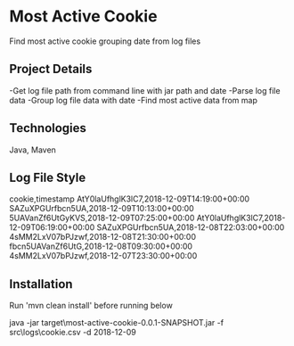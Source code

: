 # Most Active Cookie

Find most active cookie grouping date from log files


## Project Details

-Get log file path from command line with jar path and date
-Parse log file data
-Group log file data with date
-Find most active data from map

## Technologies

Java, Maven

## Log File Style

cookie,timestamp
AtY0laUfhglK3lC7,2018-12-09T14:19:00+00:00
SAZuXPGUrfbcn5UA,2018-12-09T10:13:00+00:00
5UAVanZf6UtGyKVS,2018-12-09T07:25:00+00:00
AtY0laUfhglK3lC7,2018-12-09T06:19:00+00:00
SAZuXPGUrfbcn5UA,2018-12-08T22:03:00+00:00
4sMM2LxV07bPJzwf,2018-12-08T21:30:00+00:00
fbcn5UAVanZf6UtG,2018-12-08T09:30:00+00:00
4sMM2LxV07bPJzwf,2018-12-07T23:30:00+00:00

## Installation

Run 'mvn clean install'  before running below

java -jar target\most-active-cookie-0.0.1-SNAPSHOT.jar -f src\logs\cookie.csv -d 2018-12-09

